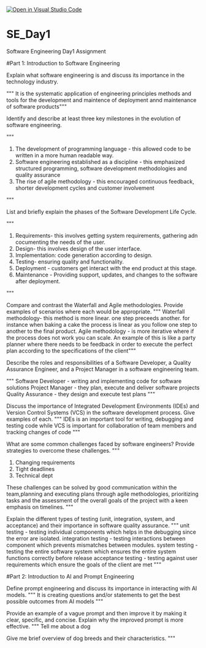 [![Open in Visual Studio Code](https://classroom.github.com/assets/open-in-vscode-2e0aaae1b6195c2367325f4f02e2d04e9abb55f0b24a779b69b11b9e10269abc.svg)](https://classroom.github.com/online_ide?assignment_repo_id=18389676&assignment_repo_type=AssignmentRepo)
# SE_Day1
Software Engineering Day1 Assignment

#Part 1: Introduction to Software Engineering

Explain what software engineering is and discuss its importance in the technology industry.

""" It is the systematic application of engineering principles methods and tools for the development and maintence of deployment annd maintenance of software products"""


Identify and describe at least three key milestones in the evolution of software engineering.

"""  
1. The development of programming language - this allowed code to be written in a more human readable way.
2. Software engineering established as a discipline - this emphasized structured programming, software development methodologies and quality assurance
3. The rise of agile methodology - this encouraged continuous feedback, shorter development cycles and customer involvement

 """


List and briefly explain the phases of the Software Development Life Cycle.

"""
1. Requirements- this involves getting system requirements, gathering adn cocumenting the needs of the user.
2. Design- this involves design of the user interface.
3. Implementation: code generation according to design.
4. Testing- ensuring quality and functionality.
5. Deployment - customers get interact with the end product at this stage.
6. Maintenance - Providing support, updates, and changes to the software after deployment.

"""


Compare and contrast the Waterfall and Agile methodologies. Provide examples of scenarios where each would be appropriate.
""" Waterfall methodology- this method is more linear. one step preceeds another. for instance when baking a cake the process is linear as you follow one step to another to the final product.
Agile methodology - is more iterative where if the process does not work you can scale. An example of this is like a party planner where there needs to be feedback in order to execute the perfect plan according to the specifications of the client"""


Describe the roles and responsibilities of a Software Developer, a Quality Assurance Engineer, and a Project Manager in a software engineering team.

""" Software Developer -  writing and implementing code for software solutions
Project Manager - they plan, execute and deliver software projects
Quality Assurance - they design and execute test plans 
"""


Discuss the importance of Integrated Development Environments (IDEs) and Version Control Systems (VCS) in the software development process. Give examples of each.
""" IDEs is an important tool for writing, debugging and testing code while VCS is important for collaboration of team members and tracking changes of code
"""


What are some common challenges faced by software engineers? Provide strategies to overcome these challenges.
""" 
1. Changing requirements
2. Tight deadlines
3. Technical dept

These challenges can be solved by good communication within the team,planning and executing plans through agile methodologies, prioritizing tasks and the assessment of the overall goals of the project with a keen emphasis on timelines.
"""


Explain the different types of testing (unit, integration, system, and acceptance) and their importance in software quality assurance.
"""
unit testing - testing individual components which helps in the debugging since the error are isolated.
integration testing - testing interactions between component which prevents mismatches between modules.
system testing - testing the entire software system which ensures the entire system functions correctly before release
acceptance testing - testing against user requirements which ensure the goals of the client are met
"""

#Part 2: Introduction to AI and Prompt Engineering


Define prompt engineering and discuss its importance in interacting with AI models.
""" 
It is creating questions and/or statements to get the best possible outcomes from AI models
"""

Provide an example of a vague prompt and then improve it by making it clear, specific, and concise. Explain why the improved prompt is more effective.
"""
Tell me about a dog

Give me brief overview of dog breeds and their characteristics.
"""
